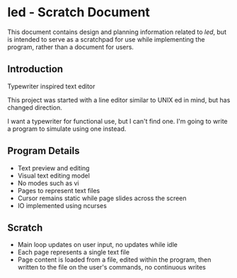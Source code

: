 # led - Scratch Document

This document contains design and planning information related to *led*,
but is intended to serve as a scratchpad for use while implementing the
program, rather than a document for users.


## Introduction

Typewriter inspired text editor

This project was started with a line editor similar to UNIX ed in mind, but
has changed direction.

I want a typewriter for functional use, but I can't find one. I'm going to
write a program to simulate using one instead.


## Program Details

- Text preview and editing
- Visual text editing model
- No modes such as vi
- Pages to represent text files
- Cursor remains static while page slides across the screen
- IO implemented using ncurses


## Scratch

- Main loop updates on user input, no updates while idle
- Each page represents a single text file
- Page content is loaded from a file, edited within the program, then
  written to the file on the user's commands, no continuous writes

